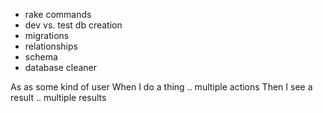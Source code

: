 * rake commands
* dev vs. test db creation
* migrations
* relationships
* schema
* database cleaner



As as some kind of user
When I do a thing
  .. multiple actions
Then I see a result
  .. multiple results

